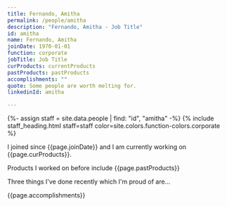 ```yaml
---
title: Fernando, Amitha
permalink: /people/amitha
description: "Fernando, Amitha - Job Title"
id: amitha
name: Fernando, Amitha
joinDate: 1970-01-01
function: corporate
jobTitle: Job Title
curProducts: currentProducts
pastProducts: pastProducts
accomplishments: ""
quote: Some people are worth melting for.
linkedinId: amitha

---
```


{%- assign staff = site.data.people | find: "id", "amitha" -%}
{% include staff_heading.html staff=staff color=site.colors.function-colors.corporate %}

<p>I joined since {{page.joinDate}} and I am currently working on {{page.curProducts}}.</p>

<p>Products I worked on before include {{page.pastProducts}}</p>

<p>Three things I've done recently which I'm proud of are...</p>
{{page.accomplishments}}
